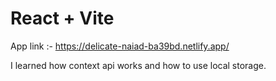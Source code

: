 # React + Vite

App link :- https://delicate-naiad-ba39bd.netlify.app/

I learned how context api works and how to use local storage.